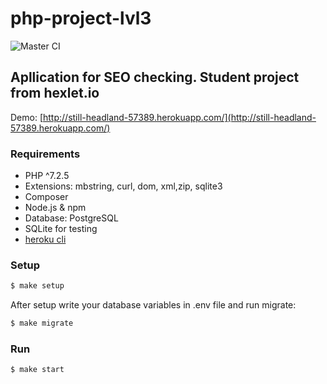 # php-project-lvl3
  ![Master CI](https://github.com/Tazya/php-project-lvl3/workflows/Master%20workflow/badge.svg)
## Apllication for SEO checking. Student project from hexlet.io
  Demo: [http://still-headland-57389.herokuapp.com/](http://still-headland-57389.herokuapp.com/)
### Requirements

  * PHP ^7.2.5
  * Extensions: mbstring, curl, dom, xml,zip, sqlite3
  * Composer
  * Node.js & npm
  * Database: PostgreSQL
  * SQLite for testing
  * [heroku cli](https://devcenter.heroku.com/articles/heroku-cli#download-and-install)

### Setup

```sh
$ make setup
```
After setup write your database variables in .env file and run migrate:

```sh
$ make migrate
```

### Run

```sh
$ make start
```
